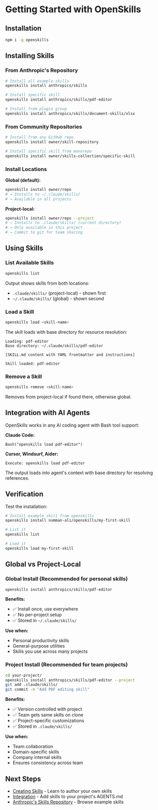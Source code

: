 # Getting Started with OpenSkills

## Installation

```bash
npm i -g openskills
```

## Installing Skills

### From Anthropic's Repository

```bash
# Install all example skills
openskills install anthropics/skills

# Install specific skill
openskills install anthropics/skills/pdf-editor

# Install from plugin group
openskills install anthropics/skills/document-skills/xlsx
```

### From Community Repositories

```bash
# Install from any GitHub repo
openskills install owner/skill-repository

# Install specific skill from monorepo
openskills install owner/skills-collection/specific-skill
```

### Install Locations

**Global (default):**
```bash
openskills install owner/repo
# → Installs to ~/.claude/skills/
# → Available in all projects
```

**Project-local:**
```bash
openskills install owner/repo --project
# → Installs to .claude/skills/ (current directory)
# → Only available in this project
# → Commit to git for team sharing
```

## Using Skills

### List Available Skills

```bash
openskills list
```

Output shows skills from both locations:
- `.claude/skills/` (project-local) - shown first
- `~/.claude/skills/` (global) - shown second

### Load a Skill

```bash
openskills load <skill-name>
```

The skill loads with base directory for resource resolution:

```
Loading: pdf-editor
Base directory: ~/.claude/skills/pdf-editor

[SKILL.md content with YAML frontmatter and instructions]

Skill loaded: pdf-editor
```

### Remove a Skill

```bash
openskills remove <skill-name>
```

Removes from project-local if found there, otherwise global.

## Integration with AI Agents

OpenSkills works in any AI coding agent with Bash tool support:

**Claude Code:**
```
Bash("openskills load pdf-editor")
```

**Cursor, Windsurf, Aider:**
```
Execute: openskills load pdf-editor
```

The output loads into agent's context with base directory for resolving references.

## Verification

Test the installation:

```bash
# Install example skill from openskills
openskills install numman-ali/openskills/my-first-skill

# List it
openskills list

# Load it
openskills load my-first-skill
```

## Global vs Project-Local

### Global Install (Recommended for personal skills)

```bash
openskills install anthropics/skills/pdf-editor
```

**Benefits:**
- ✅ Install once, use everywhere
- ✅ No per-project setup
- ✅ Stored in `~/.claude/skills/`

**Use when:**
- Personal productivity skills
- General-purpose utilities
- Skills you use across many projects

### Project Install (Recommended for team projects)

```bash
cd your-project/
openskills install anthropics/skills/pdf-editor --project
git add .claude/skills/
git commit -m "Add PDF editing skill"
```

**Benefits:**
- ✅ Version controlled with project
- ✅ Team gets same skills on clone
- ✅ Project-specific customizations
- ✅ Stored in `.claude/skills/`

**Use when:**
- Team collaboration
- Domain-specific skills
- Company internal skills
- Ensures consistency across team

## Next Steps

- [Creating Skills](creating-skills.md) - Learn to author your own skills
- [Integration](integration.md) - Add skills to your project's AGENTS.md
- [Anthropic's Skills Repository](https://github.com/anthropics/skills) - Browse example skills
